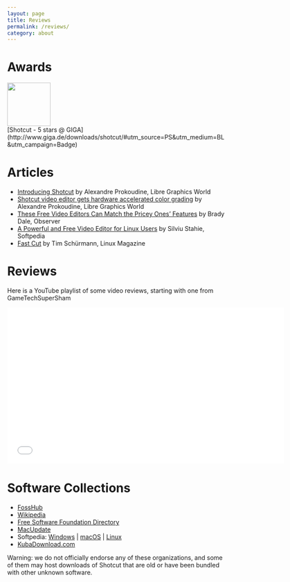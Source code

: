```yaml
---
layout: page
title: Reviews
permalink: /reviews/
category: about
---
```

Awards
======

<img width="100" alt="" src="http://www.giga.de/static/badges/img/2375875_software.png" height="100">
<br>
[Shotcut - 5 stars @ GIGA](http://www.giga.de/downloads/shotcut/#utm_source=PS&utm_medium=BL&utm_campaign=Badge)

Articles
========

-   [Introducing
    Shotcut](http://libregraphicsworld.org/blog/entry/introducing-shotcut-a-new-free-video-editor)
    by Alexandre Prokoudine, Libre Graphics World
-   [Shotcut video editor gets hardware accelerated color
    grading](http://libregraphicsworld.org/blog/entry/shotcut-gets-hardware-accelerated-color-grading)
    by Alexandre Prokoudine, Libre Graphics World
-   [These Free Video Editors Can Match the Pricey Ones’
    Features](http://observer.com/2015/08/these-free-video-editors-can-match-the-pricey-ones-features/)
    by Brady Dale, Observer
-   [A Powerful and Free Video Editor for Linux
    Users](http://www.softpedia.com/reviews/linux/shotcut-review-490438.shtml)
    by Silviu Stahie, Softpedia
-   [Fast
    Cut](http://www.linux-magazine.com/Issues/2014/159/Shotcut-Video-Editor)
    by Tim Schürmann, Linux Magazine

Reviews
=======

Here is a YouTube playlist of some video reviews, starting with one from
GameTechSuperSham

<iframe width="640" height="360" src="//www.youtube.com/embed/zbeuUvkn_Gcwww.youtube-nocookie.com/embed/-ZiAgwIzBGc?list=PLy7k-GJ461uvIDBD0qpEy4E5ixfSfryJW" frameborder="0" allowfullscreen="1">
</iframe>

Software Collections
====================

-   [FossHub](https://www.fosshub.com/Shotcut.html)
-   [Wikipedia](https://en.wikipedia.org/wiki/Shotcut)
-   [Free Software Foundation
    Directory](http://directory.fsf.org/wiki/Shotcut)
-   [MacUpdate](http://www.macupdate.com/app/mac/48634/shotcut/)
-   Softpedia:
    [Windows](http://www.softpedia.com/get/Multimedia/Video/Video-Editors/Shotcut.shtml)
    | [macOS](http://mac.softpedia.com/get/Multimedia/Shotcut.shtml) |
    [Linux](http://linux.softpedia.com/get/Multimedia/Video/Shotcut-103754.shtml)
-   [KubaDownload.com](https://kubadownload.com/app/shotcut-download)

Warning: we do not officially endorse any of these organizations, and some of them may host downloads of Shotcut that are old or have been bundled with other unknown software.

<!-- Shotcut leaderboard -->
<ins class="adsbygoogle"
     style="display:inline-block;width:728px;height:90px"
     data-ad-client="ca-pub-1305424236533187"
     data-ad-slot="1157645159"></ins>
<script>
(adsbygoogle = window.adsbygoogle || []).push({});
</script>
